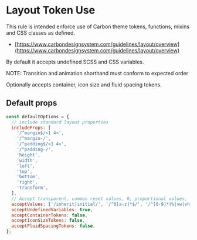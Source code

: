 # Layout Token Use

This rule is intended enforce use of Carbon theme tokens, functions, mixins and
CSS classes as defined.

- [https://www.carbondesignsystem.com/guidelines/layout/overview](https://www.carbondesignsystem.com/guidelines/layout/overview)

By default it accepts undefined SCSS and CSS variables.

NOTE: Transition and animation shorthand must conform to expected order

Optionally accepts container, icon size and fluid spacing tokens.

## Default props

```js
const defaultOptions = {
  // include standard layout properties
  includeProps: [
    '/^margin$/<1 4>',
    '/^margin-/',
    '/^padding$/<1 4>',
    '/^padding-/',
    'height',
    'width',
    'left',
    'top',
    'bottom',
    'right',
    'transform',
  ],
  // Accept transparent, common reset values, 0, proportional values,
  acceptValues: ['/inherit|initial/', '/^0[a-z]*$/', '/^[0-9]*(%|vw|vh)$/'],
  acceptUndefinedVariables: true,
  acceptContainerTokens: false,
  acceptIconSizeTokens: false,
  acceptFluidSpacingTokens: false,
};
```
